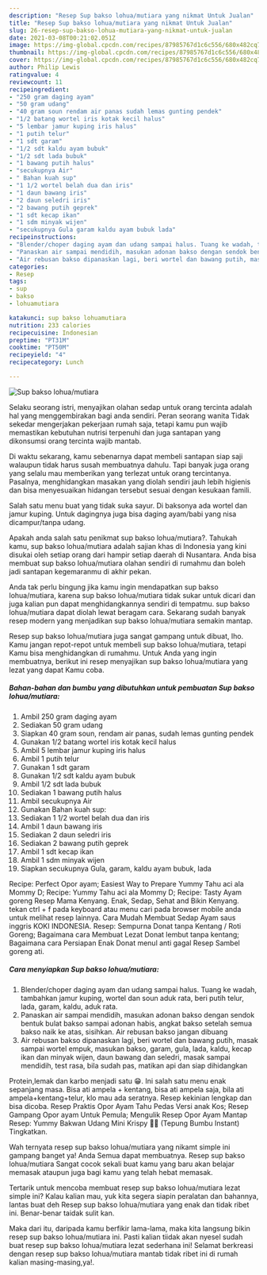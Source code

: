 ```yaml
---
description: "Resep Sup bakso lohua/mutiara yang nikmat Untuk Jualan"
title: "Resep Sup bakso lohua/mutiara yang nikmat Untuk Jualan"
slug: 26-resep-sup-bakso-lohua-mutiara-yang-nikmat-untuk-jualan
date: 2021-03-08T00:21:02.051Z
image: https://img-global.cpcdn.com/recipes/87985767d1c6c556/680x482cq70/sup-bakso-lohuamutiara-foto-resep-utama.jpg
thumbnail: https://img-global.cpcdn.com/recipes/87985767d1c6c556/680x482cq70/sup-bakso-lohuamutiara-foto-resep-utama.jpg
cover: https://img-global.cpcdn.com/recipes/87985767d1c6c556/680x482cq70/sup-bakso-lohuamutiara-foto-resep-utama.jpg
author: Philip Lewis
ratingvalue: 4
reviewcount: 11
recipeingredient:
- "250 gram daging ayam"
- "50 gram udang"
- "40 gram soun rendam air panas sudah lemas gunting pendek"
- "1/2 batang wortel iris kotak kecil halus"
- "5 lembar jamur kuping iris halus"
- "1 putih telur"
- "1 sdt garam"
- "1/2 sdt kaldu ayam bubuk"
- "1/2 sdt lada bubuk"
- "1 bawang putih halus"
- "secukupnya Air"
- " Bahan kuah sup"
- "1 1/2 wortel belah dua dan iris"
- "1 daun bawang iris"
- "2 daun seledri iris"
- "2 bawang putih geprek"
- "1 sdt kecap ikan"
- "1 sdm minyak wijen"
- "secukupnya Gula garam kaldu ayam bubuk lada"
recipeinstructions:
- "Blender/choper daging ayam dan udang sampai halus. Tuang ke wadah, tambahkan jamur kuping, wortel dan soun aduk rata, beri putih telur, lada, garam, kaldu, aduk rata."
- "Panaskan air sampai mendidih, masukan adonan bakso dengan sendok bentuk bulat bakso sampai adonan habis, angkat bakso setelah semua bakso naik ke atas, sisihkan. Air rebusan bakso jangan dibuang"
- "Air rebusan bakso dipanaskan lagi, beri wortel dan bawang putih, masak sampai wortel empuk, masukan bakso, garam, gula, lada, kaldu, kecap ikan dan minyak wijen, daun bawang dan seledri, masak sampai mendidih, test rasa, bila sudah pas, matikan api dan siap dihidangkan"
categories:
- Resep
tags:
- sup
- bakso
- lohuamutiara

katakunci: sup bakso lohuamutiara 
nutrition: 233 calories
recipecuisine: Indonesian
preptime: "PT31M"
cooktime: "PT50M"
recipeyield: "4"
recipecategory: Lunch

---
```



![Sup bakso lohua/mutiara](https://img-global.cpcdn.com/recipes/87985767d1c6c556/680x482cq70/sup-bakso-lohuamutiara-foto-resep-utama.jpg)

Selaku seorang istri, menyajikan olahan sedap untuk orang tercinta adalah hal yang menggembirakan bagi anda sendiri. Peran seorang  wanita Tidak sekedar mengerjakan pekerjaan rumah saja, tetapi kamu pun wajib memastikan kebutuhan nutrisi terpenuhi dan juga santapan yang dikonsumsi orang tercinta wajib mantab.

Di waktu  sekarang, kamu sebenarnya dapat membeli santapan siap saji walaupun tidak harus susah membuatnya dahulu. Tapi banyak juga orang yang selalu mau memberikan yang terlezat untuk orang tercintanya. Pasalnya, menghidangkan masakan yang diolah sendiri jauh lebih higienis dan bisa menyesuaikan hidangan tersebut sesuai dengan kesukaan famili. 

Salah satu menu buat yang tidak suka sayur. Di baksonya ada wortel dan jamur kuping. Untuk dagingnya juga bisa daging ayam/babi yang nisa dicampur/tanpa udang.

Apakah anda salah satu penikmat sup bakso lohua/mutiara?. Tahukah kamu, sup bakso lohua/mutiara adalah sajian khas di Indonesia yang kini disukai oleh setiap orang dari hampir setiap daerah di Nusantara. Anda bisa membuat sup bakso lohua/mutiara olahan sendiri di rumahmu dan boleh jadi santapan kegemaranmu di akhir pekan.

Anda tak perlu bingung jika kamu ingin mendapatkan sup bakso lohua/mutiara, karena sup bakso lohua/mutiara tidak sukar untuk dicari dan juga kalian pun dapat menghidangkannya sendiri di tempatmu. sup bakso lohua/mutiara dapat diolah lewat beragam cara. Sekarang sudah banyak resep modern yang menjadikan sup bakso lohua/mutiara semakin mantap.

Resep sup bakso lohua/mutiara juga sangat gampang untuk dibuat, lho. Kamu jangan repot-repot untuk membeli sup bakso lohua/mutiara, tetapi Kamu bisa menghidangkan di rumahmu. Untuk Anda yang ingin membuatnya, berikut ini resep menyajikan sup bakso lohua/mutiara yang lezat yang dapat Kamu coba.

<!--inarticleads1-->

##### Bahan-bahan dan bumbu yang dibutuhkan untuk pembuatan Sup bakso lohua/mutiara:

1. Ambil 250 gram daging ayam
1. Sediakan 50 gram udang
1. Siapkan 40 gram soun, rendam air panas, sudah lemas gunting pendek
1. Gunakan 1/2 batang wortel iris kotak kecil halus
1. Ambil 5 lembar jamur kuping iris halus
1. Ambil 1 putih telur
1. Gunakan 1 sdt garam
1. Gunakan 1/2 sdt kaldu ayam bubuk
1. Ambil 1/2 sdt lada bubuk
1. Sediakan 1 bawang putih halus
1. Ambil secukupnya Air
1. Gunakan  Bahan kuah sup:
1. Sediakan 1 1/2 wortel belah dua dan iris
1. Ambil 1 daun bawang iris
1. Sediakan 2 daun seledri iris
1. Sediakan 2 bawang putih geprek
1. Ambil 1 sdt kecap ikan
1. Ambil 1 sdm minyak wijen
1. Siapkan secukupnya Gula, garam, kaldu ayam bubuk, lada


Recipe: Perfect Opor ayam; Easiest Way to Prepare Yummy Tahu aci ala Mommy D; Recipe: Yummy Tahu aci ala Mommy D; Recipe: Tasty Ayam goreng Resep Mama Kenyang. Enak, Sedap, Sehat and Bikin Kenyang. tekan ctrl + f pada keyboard atau menu cari pada browser mobile anda untuk melihat resep lainnya. Cara Mudah Membuat Sedap Ayam saus inggris KOKI INDONESIA. Resep: Sempurna Donat tanpa Kentang / Roti Goreng; Bagaimana cara Membuat Lezat Donat lembut tanpa kentang; Bagaimana cara Persiapan Enak Donat menul anti gagal Resep Sambel goreng ati. 

<!--inarticleads2-->

##### Cara menyiapkan Sup bakso lohua/mutiara:

1. Blender/choper daging ayam dan udang sampai halus. Tuang ke wadah, tambahkan jamur kuping, wortel dan soun aduk rata, beri putih telur, lada, garam, kaldu, aduk rata.
1. Panaskan air sampai mendidih, masukan adonan bakso dengan sendok bentuk bulat bakso sampai adonan habis, angkat bakso setelah semua bakso naik ke atas, sisihkan. Air rebusan bakso jangan dibuang
1. Air rebusan bakso dipanaskan lagi, beri wortel dan bawang putih, masak sampai wortel empuk, masukan bakso, garam, gula, lada, kaldu, kecap ikan dan minyak wijen, daun bawang dan seledri, masak sampai mendidih, test rasa, bila sudah pas, matikan api dan siap dihidangkan


Protein,lemak dan karbo menjadi satu 😁. Ini salah satu menu enak sepanjang masa. Bisa ati ampela + kentang, bisa ati ampela saja, bila ati ampela+kentang+telur, klo mau ada seratnya. Resep kekinian lengkap dan bisa dicoba. Resep Praktis Opor Ayam Tahu Pedas Versi anak Kos; Resep Gampang Opor ayam Untuk Pemula; Mengulik Resep Opor Ayam Mantap Resep: Yummy Bakwan Udang Mini Krispy 🥕🦐 (Tepung Bumbu Instant) Tingkatkan. 

Wah ternyata resep sup bakso lohua/mutiara yang nikamt simple ini gampang banget ya! Anda Semua dapat membuatnya. Resep sup bakso lohua/mutiara Sangat cocok sekali buat kamu yang baru akan belajar memasak ataupun juga bagi kamu yang telah hebat memasak.

Tertarik untuk mencoba membuat resep sup bakso lohua/mutiara lezat simple ini? Kalau kalian mau, yuk kita segera siapin peralatan dan bahannya, lantas buat deh Resep sup bakso lohua/mutiara yang enak dan tidak ribet ini. Benar-benar taidak sulit kan. 

Maka dari itu, daripada kamu berfikir lama-lama, maka kita langsung bikin resep sup bakso lohua/mutiara ini. Pasti kalian tiidak akan nyesel sudah buat resep sup bakso lohua/mutiara lezat sederhana ini! Selamat berkreasi dengan resep sup bakso lohua/mutiara mantab tidak ribet ini di rumah kalian masing-masing,ya!.

